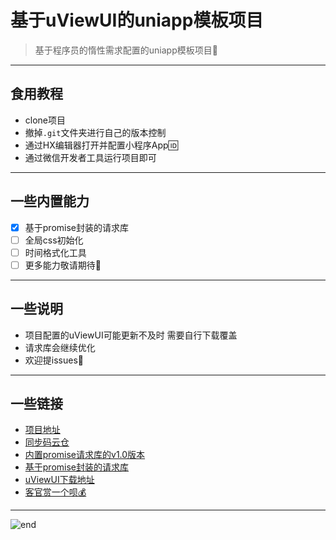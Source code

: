 
# **基于uViewUI的uniapp模板项目**
>基于程序员的惰性需求配置的uniapp模板项目🤪  

------
## **食用教程**
- clone项目
- 撤掉`.git`文件夹进行自己的版本控制
- 通过HX编辑器打开并配置小程序App🆔
- 通过微信开发者工具运行项目即可

------
## **一些内置能力**
- [X] 基于promise封装的请求库
- [ ] 全局css初始化
- [ ] 时间格式化工具
- [ ] 更多能力敬请期待🚀

------
## **一些说明**
- 项目配置的uViewUI可能更新不及时 需要自行下载覆盖
- 请求库会继续优化
- 欢迎提issues🔫

------
## **一些链接**
- [项目地址](https://github.com/techpang666/uni_template)
- [同步码云仓](https://gitee.com/techpang/uni_template)
- [内置promise请求库的v1.0版本](https://techpang.top/)
- [基于promise封装的请求库](https://github.com/techpang666/uni_template/blob/master/utils/request.js)
- [uViewUI下载地址](https://gitee.com/xuqu/uView)
- [客官赏一个呗💰](https://github.com/techpang666/techpang666.github.io/blob/main/core_libs/other_libs/wechat_zhifubao_code.md)

------
![end](https://gitee.com/techpang/img_emoji_libs/raw/master/img_bed/markdown_images/end.jpg '富婆加我吧不想努力了')
